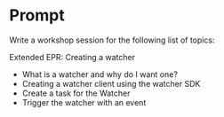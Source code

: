 # Prompt

Write a workshop session for the following list of topics:

Extended EPR: Creating a watcher

- What is a watcher and why do I want one?
- Creating a watcher client using the watcher SDK
- Create a task for the Watcher
- Trigger the watcher with an event
